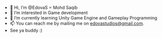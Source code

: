 - 👋 Hi, I’m @EdovaS = Mohd Saqib
- 👀 I’m interested in Game development 
- 🌱 I’m currently learning Unity Game Engine and Gameplay Programming
- 📫 You can reach me by mailing me on edovastudios@gmail.com.
- See ya buddy :)

<!---
EdovaS/EdovaS is a ✨ special ✨ repository because its `README.md` (this file) appears on your GitHub profile.
You can click the Preview link to take a look at your changes.
--->
